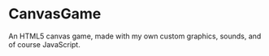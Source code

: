 # CanvasGame
An HTML5 canvas game, made with my own custom graphics, sounds, and of course JavaScript.
